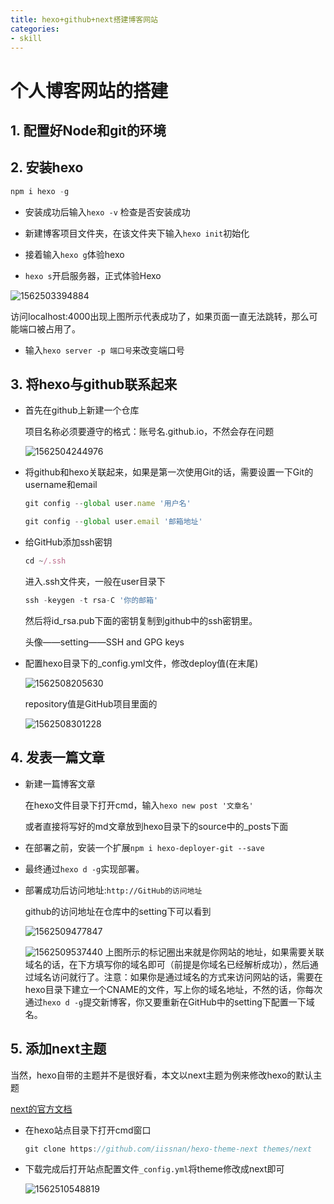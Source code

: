 ```yaml
---
title: hexo+github+next搭建博客网站
categories:
- skill
---
```


#  个人博客网站的搭建

## 1. 配置好Node和git的环境

## 2. 安装hexo

``` js
npm i hexo -g
```
+ 安装成功后输入`hexo -v` 检查是否安装成功

+ 新建博客项目文件夹，在该文件夹下输入`hexo init`初始化

+ 接着输入`hexo g`体验hexo

+ `hexo s`开启服务器，正式体验Hexo

![1562503394884](C:\Users\shinelon\AppData\Roaming\Typora\typora-user-images\1562503394884.png)

访问localhost:4000出现上图所示代表成功了，如果页面一直无法跳转，那么可能端口被占用了。

+ 输入`hexo server -p 端口号`来改变端口号

## 3. 将hexo与github联系起来

+ 首先在github上新建一个仓库

  项目名称必须要遵守的格式：账号名.github.io，不然会存在问题 

  ![1562504244976](C:\Users\shinelon\AppData\Roaming\Typora\typora-user-images\1562504244976.png)

+ 将github和hexo关联起来，如果是第一次使用Git的话，需要设置一下Git的username和email

  ```js
  git config --global user.name '用户名'
  ```

  ``` js
  git config --global user.email '邮箱地址'
  ```

+ 给GitHub添加ssh密钥

  ``` js
  cd ~/.ssh
  ```

  进入.ssh文件夹，一般在user目录下

  ``` js
  ssh -keygen -t rsa-C '你的邮箱'
  ```

  然后将id_rsa.pub下面的密钥复制到github中的ssh密钥里。

  头像——setting——SSH and GPG keys

+ 配置hexo目录下的_config.yml文件，修改deploy值(在末尾)

  ![1562508205630](C:\Users\shinelon\AppData\Roaming\Typora\typora-user-images\1562508205630.png)

  repository值是GitHub项目里面的

  ![1562508301228](C:\Users\shinelon\AppData\Roaming\Typora\typora-user-images\1562508301228.png)

## 4. 发表一篇文章

+ 新建一篇博客文章

  在hexo文件目录下打开cmd，输入`hexo new post '文章名'`

  或者直接将写好的md文章放到hexo目录下的source中的_posts下面

+ 在部署之前，安装一个扩展`npm i hexo-deployer-git --save`

+ 最终通过`hexo d -g`实现部署。

+ 部署成功后访问地址:`http://GitHub的访问地址`

  github的访问地址在仓库中的setting下可以看到

  ![1562509477847](C:\Users\shinelon\AppData\Roaming\Typora\typora-user-images\1562509477847.png)



  ![1562509537440](C:\Users\shinelon\AppData\Roaming\Typora\typora-user-images\1562509537440.png)
  上图所示的标记圈出来就是你网站的地址，如果需要关联域名的话，在下方填写你的域名即可（前提是你域名已经解析成功），然后通过域名访问就行了。注意：如果你是通过域名的方式来访问网站的话，需要在hexo目录下建立一个CNAME的文件，写上你的域名地址，不然的话，你每次通过`hexo d -g`提交新博客，你又要重新在GitHub中的setting下配置一下域名。

## 5. 添加next主题

当然，hexo自带的主题并不是很好看，本文以next主题为例来修改hexo的默认主题

[next的官方文档]([http://theme-next.iissnan.com](http://theme-next.iissnan.com/))

+ 在hexo站点目录下打开cmd窗口

  ``` js
  git clone https://github.com/iissnan/hexo-theme-next themes/next
  ```

+ 下载完成后打开站点配置文件`_config.yml`将theme修改成next即可

  ![1562510548819](C:\Users\shinelon\AppData\Roaming\Typora\typora-user-images\1562510548819.png)